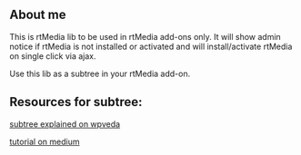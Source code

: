 ## About me

This is rtMedia lib to be used in rtMedia add-ons only. It will show admin notice if rtMedia is not installed or activated
and will install/activate rtMedia on single click via ajax.

Use this lib as a subtree in your rtMedia add-on.

## Resources for subtree:

[subtree explained on wpveda](http://wpveda.com/git/subtree.html)

[tutorial on medium](https://medium.com/@v/git-subtrees-a-tutorial-6ff568381844)
